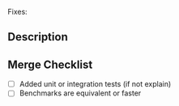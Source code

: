 <!-- link your pull request to an open issue -->
Fixes:

## Description
<!-- Describe your change in a 1-5 sentences -->

## Merge Checklist
- [ ] Added unit or integration tests (if not explain)
- [ ] Benchmarks are equivalent or faster